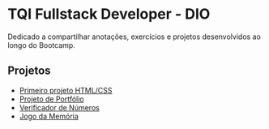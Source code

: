 # TQI Fullstack Developer - DIO
Dedicado a compartilhar anotações, exercícios e projetos desenvolvidos ao longo do Bootcamp.

## Projetos

 - [Primeiro projeto HTML/CSS](https://github.com/Krjorn/HTML-CSS.git)
 - [Projeto de Portfólio](https://github.com/Krjorn/Portfolio.git)
 - [Verificador de Números](https://github.com/Krjorn/synop.git)
 - [Jogo da Memória](https://github.com/Krjorn/Memory-Game.git)
